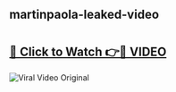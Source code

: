 ## martinpaola-leaked-video 

# <h2><a href="http://freeplayer.one?title=martinpaola-leaked-video&ref=21J">🔗 Click to Watch 👉🔴 VIDEO</a></h2>

<a href="http://freeplayer.one?title=martinpaola-leaked-video&ref=21J" rel="nofollow" data-target="animated-image.originalLink"><img src="https://i.ibb.co.com/xMMVF88/686577567.gif" alt="Viral Video Original" style="max-width: 100%; display: inline-block;" data-target="animated-image.originalImage"></a>


